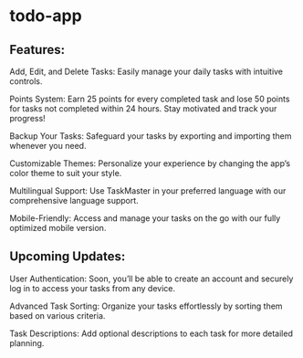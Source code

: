 # todo-app

## Features:

Add, Edit, and Delete Tasks: Easily manage your daily tasks with intuitive controls.

Points System: Earn 25 points for every completed task and lose 50 points for tasks not completed within 24 hours. Stay motivated and track your progress!

Backup Your Tasks: Safeguard your tasks by exporting and importing them whenever you need.

Customizable Themes: Personalize your experience by changing the app’s color theme to suit your style.

Multilingual Support: Use TaskMaster in your preferred language with our comprehensive language support.

Mobile-Friendly: Access and manage your tasks on the go with our fully optimized mobile version.

## Upcoming Updates:

User Authentication: Soon, you’ll be able to create an account and securely log in to access your tasks from any device.

Advanced Task Sorting: Organize your tasks effortlessly by sorting them based on various criteria.

Task Descriptions: Add optional descriptions to each task for more detailed planning.
